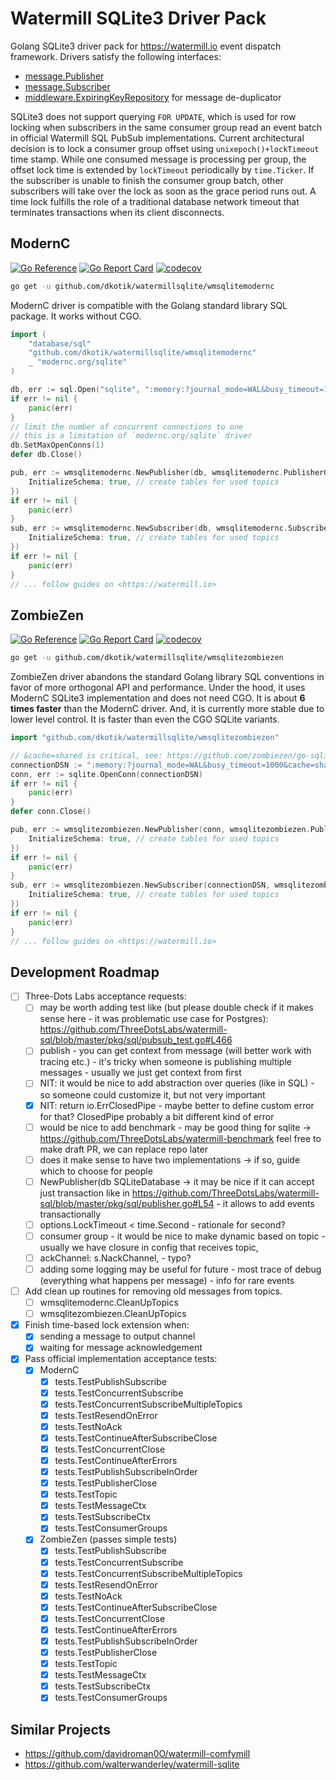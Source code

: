 # Watermill SQLite3 Driver Pack

Golang SQLite3 driver pack for <https://watermill.io> event dispatch framework. Drivers satisfy the following interfaces:

- [message.Publisher](https://pkg.go.dev/github.com/ThreeDotsLabs/watermill@v1.4.6/message#Publisher)
- [message.Subscriber](https://pkg.go.dev/github.com/ThreeDotsLabs/watermill@v1.4.6/message#Subscriber)
- [middleware.ExpiringKeyRepository](https://pkg.go.dev/github.com/ThreeDotsLabs/watermill@v1.4.6/message/router/middleware#ExpiringKeyRepository) for message de-duplicator

SQLite3 does not support querying `FOR UPDATE`, which is used for row locking when subscribers in the same consumer group read an event batch in official Watermill SQL PubSub implementations. Current architectural decision is to lock a consumer group offset using `unixepoch()+lockTimeout` time stamp. While one consumed message is processing per group, the offset lock time is extended by `lockTimeout` periodically by `time.Ticker`. If the subscriber is unable to finish the consumer group batch, other subscribers will take over the lock as soon as the grace period runs out. A time lock fulfills the role of a traditional database network timeout that terminates transactions when its client disconnects.

## ModernC
[![Go Reference](https://pkg.go.dev/badge/github.com/ThreeDotsLabs/watermill.svg)](https://pkg.go.dev/github.com/dkotik/watermillsqlite/wmsqlitemodernc)
[![Go Report Card](https://goreportcard.com/badge/github.com/dkotik/watermillsqlite/wmsqlitemodernc)](https://goreportcard.com/report/github.com/dkotik/watermillsqlite/wmsqlitemodernc)
[![codecov](https://codecov.io/gh/dkotik/watermillsqlite/wmsqlitemodernc/branch/master/graph/badge.svg)](https://codecov.io/gh/dkotik/watermillsqlite/wmsqlitemodernc)

```sh
go get -u github.com/dkotik/watermillsqlite/wmsqlitemodernc
```

ModernC driver is compatible with the Golang standard library SQL package. It works without CGO.

```go
import (
	"database/sql"
	"github.com/dkotik/watermillsqlite/wmsqlitemodernc"
	_ "modernc.org/sqlite"
)

db, err := sql.Open("sqlite", ":memory:?journal_mode=WAL&busy_timeout=1000&cache=shared")
if err != nil {
	panic(err)
}
// limit the number of concurrent connections to one
// this is a limitation of `modernc.org/sqlite` driver
db.SetMaxOpenConns(1)
defer db.Close()

pub, err := wmsqlitemodernc.NewPublisher(db, wmsqlitemodernc.PublisherOptions{
	InitializeSchema: true, // create tables for used topics
})
if err != nil {
	panic(err)
}
sub, err := wmsqlitemodernc.NewSubscriber(db, wmsqlitemodernc.SubscriberOptions{
	InitializeSchema: true, // create tables for used topics
})
if err != nil {
	panic(err)
}
// ... follow guides on <https://watermill.io>
```

## ZombieZen
[![Go Reference](https://pkg.go.dev/badge/github.com/ThreeDotsLabs/watermill.svg)](https://pkg.go.dev/github.com/dkotik/watermillsqlite/wmsqlitezombiezen)
[![Go Report Card](https://goreportcard.com/badge/github.com/dkotik/watermillsqlite/wmsqlitezombiezen)](https://goreportcard.com/report/github.com/dkotik/watermillsqlite/wmsqlitezombiezen)
[![codecov](https://codecov.io/gh/dkotik/watermillsqlite/wmsqlitezombiezen/branch/master/graph/badge.svg)](https://codecov.io/gh/dkotik/watermillsqlite/wmsqlitezombiezen)

```sh
go get -u github.com/dkotik/watermillsqlite/wmsqlitezombiezen
```

ZombieZen driver abandons the standard Golang library SQL conventions in favor of more orthogonal API and performance. Under the hood, it uses ModernC SQLite3 implementation and does not need CGO. It is about **6 times faster** than the ModernC driver. And, it is currently more stable due to lower level control. It is faster than even the CGO SQLite variants.

```go
import "github.com/dkotik/watermillsqlite/wmsqlitezombiezen"

// &cache=shared is critical, see: https://github.com/zombiezen/go-sqlite/issues/92#issuecomment-2052330643
connectionDSN := ":memory:?journal_mode=WAL&busy_timeout=1000&cache=shared")
conn, err := sqlite.OpenConn(connectionDSN)
if err != nil {
	panic(err)
}
defer conn.Close()

pub, err := wmsqlitezombiezen.NewPublisher(conn, wmsqlitezombiezen.PublisherOptions{
	InitializeSchema: true, // create tables for used topics
})
if err != nil {
	panic(err)
}
sub, err := wmsqlitezombiezen.NewSubscriber(connectionDSN, wmsqlitezombiezen.SubscriberOptions{
	InitializeSchema: true, // create tables for used topics
})
if err != nil {
	panic(err)
}
// ... follow guides on <https://watermill.io>
```

## Development Roadmap

- [ ] Three-Dots Labs acceptance requests:
    - [ ] may be worth adding test like (but please double check if it makes sense here - it was problematic use case for Postgres): https://github.com/ThreeDotsLabs/watermill-sql/blob/master/pkg/sql/pubsub_test.go#L466
    - [ ] publish - you can get context from message (will better work with tracing etc.) - it's tricky when someone is publishing multiple messages - usually we just get context from first
    - [ ] NIT: it would be nice to add abstraction over queries (like in SQL) - so someone could customize it, but not very important
    - [x] NIT: return io.ErrClosedPipe - maybe better to define custom error for that? ClosedPipe probably a bit different kind of error
    - [ ] would be nice to add benchmark - may be good thing for sqlite -> https://github.com/ThreeDotsLabs/watermill-benchmark feel free to make draft PR, we can replace repo later
    - [ ] does it  make sense to have two implementations -> if so, guide which to choose for people
    - [ ] NewPublisher(db SQLiteDatabase -> it may be nice if it can accept just transaction like in https://github.com/ThreeDotsLabs/watermill-sql/blob/master/pkg/sql/publisher.go#L54 - it allows to add events transactionally
    - [ ] options.LockTimeout < time.Second - rationale for second?
    - [ ] consumer group - it would be nice to make dynamic based on topic - usually we have closure in config that receives topic,
    - [ ] ackChannel:   s.NackChannel, - typo?
    - [ ] adding some logging may be useful for future - most trace of debug (everything what happens per message) - info for rare events
- [ ] Add clean up routines for removing old messages from topics.
    - [ ] wmsqlitemodernc.CleanUpTopics
    - [ ] wmsqlitezombiezen.CleanUpTopics
- [x] Finish time-based lock extension when:
    - [x] sending a message to output channel
    - [x] waiting for message acknowledgement
- [x] Pass official implementation acceptance tests:
    - [x] ModernC
        - [x] tests.TestPublishSubscribe
        - [x] tests.TestConcurrentSubscribe
        - [x] tests.TestConcurrentSubscribeMultipleTopics
        - [x] tests.TestResendOnError
        - [x] tests.TestNoAck
        - [x] tests.TestContinueAfterSubscribeClose
        - [x] tests.TestConcurrentClose
        - [x] tests.TestContinueAfterErrors
        - [x] tests.TestPublishSubscribeInOrder
        - [x] tests.TestPublisherClose
        - [x] tests.TestTopic
        - [x] tests.TestMessageCtx
        - [x] tests.TestSubscribeCtx
        - [x] tests.TestConsumerGroups
    - [x] ZombieZen (passes simple tests)
        - [x] tests.TestPublishSubscribe
        - [x] tests.TestConcurrentSubscribe
        - [x] tests.TestConcurrentSubscribeMultipleTopics
        - [x] tests.TestResendOnError
        - [x] tests.TestNoAck
        - [x] tests.TestContinueAfterSubscribeClose
        - [x] tests.TestConcurrentClose
        - [x] tests.TestContinueAfterErrors
        - [x] tests.TestPublishSubscribeInOrder
        - [x] tests.TestPublisherClose
        - [x] tests.TestTopic
        - [x] tests.TestMessageCtx
        - [x] tests.TestSubscribeCtx
        - [x] tests.TestConsumerGroups

## Similar Projects

- <https://github.com/davidroman0O/watermill-comfymill>
- <https://github.com/walterwanderley/watermill-sqlite>
<!-- - <https://github.com/ov2b/watermill-sqlite3> - author requested removal of the mention, because it is a very rough draft - requires CGO for `mattn/go-sqlite3` dependency -->
